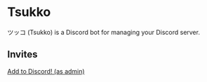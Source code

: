 # Tsukko
ツッコ (Tsukko) is a Discord bot for managing your Discord server.

## Invites

[Add to Discord! (as admin)](https://discord.com/api/oauth2/authorize?client_id=857643625928196137&permissions=8&scope=bot)
